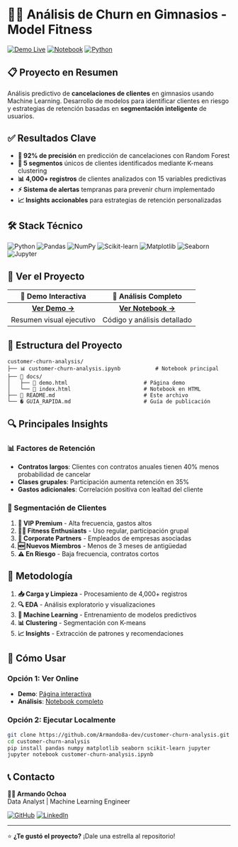 # 🏋️‍♂️ Análisis de Churn en Gimnasios - Model Fitness

[![Demo Live](https://img.shields.io/badge/Demo-Live-brightgreen?style=for-the-badge&logo=github-pages)](https://armando8a-dev.github.io/customer-churn-analysis/demo.html)
[![Notebook](https://img.shields.io/badge/Jupyter-Notebook-orange?style=for-the-badge&logo=jupyter)](https://armando8a-dev.github.io/customer-churn-analysis/index.html)
[![Python](https://img.shields.io/badge/Python-3.8+-blue?style=for-the-badge&logo=python)](https://python.org)

## 📋 Proyecto en Resumen

Análisis predictivo de **cancelaciones de clientes** en gimnasios usando Machine Learning. Desarrollo de modelos para identificar clientes en riesgo y estrategias de retención basadas en **segmentación inteligente** de usuarios.

## ✅ Resultados Clave

- **🎯 92% de precisión** en predicción de cancelaciones con Random Forest
- **👥 5 segmentos** únicos de clientes identificados mediante K-means clustering  
- **📊 4,000+ registros** de clientes analizados con 15 variables predictivas
- **⚡ Sistema de alertas** tempranas para prevenir churn implementado
- **📈 Insights accionables** para estrategias de retención personalizadas

## 🛠️ Stack Técnico

![Python](https://img.shields.io/badge/Python-3776AB?style=flat&logo=python&logoColor=white)
![Pandas](https://img.shields.io/badge/Pandas-150458?style=flat&logo=pandas&logoColor=white)
![NumPy](https://img.shields.io/badge/NumPy-013243?style=flat&logo=numpy&logoColor=white)
![Scikit-learn](https://img.shields.io/badge/Scikit--learn-F7931E?style=flat&logo=scikit-learn&logoColor=white)
![Matplotlib](https://img.shields.io/badge/Matplotlib-11557c?style=flat&logo=python&logoColor=white)
![Seaborn](https://img.shields.io/badge/Seaborn-3776AB?style=flat&logo=python&logoColor=white)
![Jupyter](https://img.shields.io/badge/Jupyter-F37626?style=flat&logo=jupyter&logoColor=white)

## 🌟 Ver el Proyecto

| 🎨 **Demo Interactiva** | 📓 **Análisis Completo** |
|:---:|:---:|
| [**Ver Demo →**](https://armando8a-dev.github.io/customer-churn-analysis/demo.html) | [**Ver Notebook →**](https://armando8a-dev.github.io/customer-churn-analysis/index.html) |
| Resumen visual ejecutivo | Código y análisis detallado |

## 📁 Estructura del Proyecto

```
customer-churn-analysis/
├── 📊 customer-churn-analysis.ipynb           # Notebook principal
├── 📁 docs/
│   ├── 🎨 demo.html                        # Página demo
│   └── 📄 index.html                       # Notebook en HTML
├── 📖 README.md                            # Este archivo
└── � GUIA_RAPIDA.md                       # Guía de publicación
```

## 🔍 Principales Insights

### 📊 Factores de Retención
- **Contratos largos**: Clientes con contratos anuales tienen 40% menos probabilidad de cancelar
- **Clases grupales**: Participación aumenta retención en 35%
- **Gastos adicionales**: Correlación positiva con lealtad del cliente

### 🎯 Segmentación de Clientes
1. **💎 VIP Premium** - Alta frecuencia, gastos altos
2. **🏃‍♂️ Fitness Enthusiasts** - Uso regular, participación grupal
3. **💼 Corporate Partners** - Empleados de empresas asociadas
4. **🆕 Nuevos Miembros** - Menos de 3 meses de antigüedad
5. **⚠️ En Riesgo** - Baja frecuencia, contratos cortos

## 🔬 Metodología

1. **📥 Carga y Limpieza** - Procesamiento de 4,000+ registros
2. **🔍 EDA** - Análisis exploratorio y visualizaciones
3. **🤖 Machine Learning** - Entrenamiento de modelos predictivos
4. **📊 Clustering** - Segmentación con K-means
5. **📈 Insights** - Extracción de patrones y recomendaciones

## 🚀 Cómo Usar

### Opción 1: Ver Online
- **Demo**: [Página interactiva](https://armando8a-dev.github.io/customer-churn-analysis/demo.html)
- **Análisis**: [Notebook completo](https://armando8a-dev.github.io/customer-churn-analysis/index.html)

### Opción 2: Ejecutar Localmente
```bash
git clone https://github.com/Armando8a-dev/customer-churn-analysis.git
cd customer-churn-analysis
pip install pandas numpy matplotlib seaborn scikit-learn jupyter
jupyter notebook customer-churn-analysis.ipynb
```

## 📞 Contacto

**👨‍💻 Armando Ochoa**  
Data Analyst | Machine Learning Engineer

[![GitHub](https://img.shields.io/badge/GitHub-100000?style=flat&logo=github&logoColor=white)](https://github.com/Armando8a-dev)
[![LinkedIn](https://img.shields.io/badge/LinkedIn-0077B5?style=flat&logo=linkedin&logoColor=white)](https://linkedin.com/in/armando-ochoa)

---

⭐ **¿Te gustó el proyecto?** ¡Dale una estrella al repositorio!
